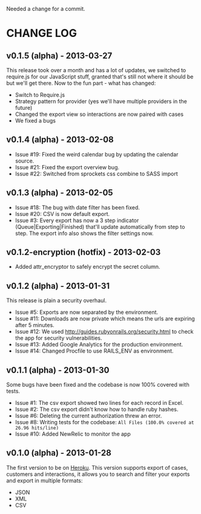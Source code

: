 Needed a change for a commit.

# CHANGE LOG
## v0.1.5 (alpha) - 2013-03-27
This release took over a month and has a lot of updates, we switched to require.js for our JavaScript stuff, granted that's still not where it should be but we'll get there. Now to the fun part - what has changed:

* Switch to Require.js
* Strategy pattern for provider (yes we'll have multiple providers in the future)
* Changed the export view so interactions are now paired with cases
* We fixed a bugs

## v0.1.4 (alpha) - 2013-02-08
* Issue #19: Fixed the weird calendar bug by updating the calendar source.
* Issue #21: Fixed the export overview bug.
* Issue #22: Switched from sprockets css combine to SASS import

## v0.1.3 (alpha) - 2013-02-05
* Issue #18: The bug with date filter has been fixed.
* Issue #20: CSV is now default export.
* Issue #3: Every export has now a 3 step indicator (Queue|Exporting|Finished) that'll update automatically from step to step. The export info also shows the filter settings now.

## v0.1.2-encryption (hotfix) - 2013-02-03
* Added attr_encryptor to safely encrypt the secret column.

## v0.1.2 (alpha) - 2013-01-31
This release is plain a security overhaul.

* Issue #5: Exports are now separated by the environment.
* Issue #11: Downloads are now private which means the urls are expiring after 5 minutes.
* Issue #12: We used http://guides.rubyonrails.org/security.html to check the app for security vulnerabilities.
* Issue #13: Added Google Analytics for the production environment.
* Issue #14: Changed Procfile to use RAILS_ENV as environment.

## v0.1.1 (alpha) - 2013-01-30
Some bugs have been fixed and the codebase is now 100% covered with tests. 

* Issue #1: The csv export showed two lines for each record in Excel.
* Issue #2: The csv export didn't know how to handle ruby hashes.
* Issue #6: Deleting the current authorization threw an error.
* Issue #8: Writing tests for the codebase: `All Files (100.0% covered at 26.96 hits/line)`
* Issue #10: Added NewRelic to monitor the app

## v0.1.0 (alpha) - 2013-01-28
The first version to be on [Heroku](http://www.heroku.com). This version supports export of cases, customers and interactions, it allows you to search and filter your exports and export in multiple formats:

* JSON
* XML
* CSV
